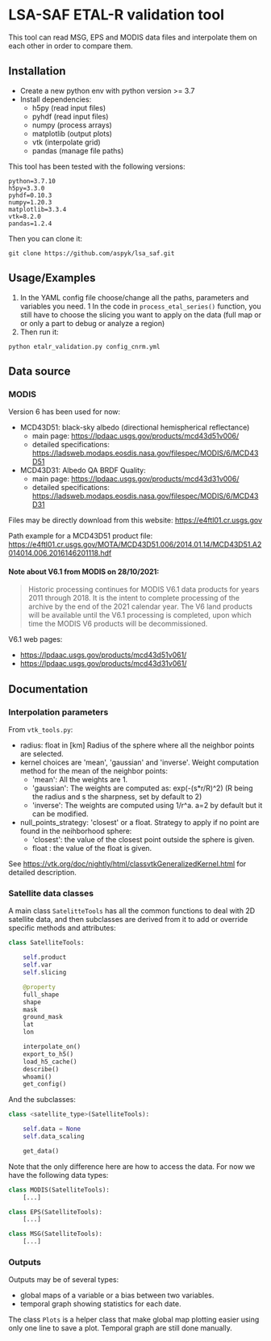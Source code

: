 
# LSA-SAF ETAL-R validation tool

This tool can read MSG, EPS and MODIS data files and interpolate them on each other in order to compare them.

## Installation

- Create a new python env with python version >= 3.7
- Install dependencies:
    - h5py (read input files)
    - pyhdf (read input files)
    - numpy (process arrays)
    - matplotlib (output plots)
    - vtk (interpolate grid)
    - pandas (manage file paths)

This tool has been tested with the following versions:
```
python=3.7.10
h5py=3.3.0
pyhdf=0.10.3
numpy=1.20.3
matplotlib=3.3.4
vtk=8.2.0
pandas=1.2.4
```

Then you can clone it:
```
git clone https://github.com/aspyk/lsa_saf.git
```
    
## Usage/Examples

1. In the YAML config file choose/change all the paths, parameters and variables you need.
1 In the code in `process_etal_series()` function, you still have to choose the slicing you want to apply on the data (full map or or only a part to debug or analyze a region)
1. Then run it:
```
python etalr_validation.py config_cnrm.yml
```

## Data source

### MODIS
Version 6 has been used for now:
- MCD43D51: black-sky albedo (directional hemispherical reflectance)
    - main page: https://lpdaac.usgs.gov/products/mcd43d51v006/
    - detailed specifications: https://ladsweb.modaps.eosdis.nasa.gov/filespec/MODIS/6/MCD43D51 
- MCD43D31: Albedo QA BRDF Quality:
    - main page: https://lpdaac.usgs.gov/products/mcd43d31v006/
    - detailed specifications: https://ladsweb.modaps.eosdis.nasa.gov/filespec/MODIS/6/MCD43D31

Files may be directly download from this website:
https://e4ftl01.cr.usgs.gov

Path example for a MCD43D51 product file:
https://e4ftl01.cr.usgs.gov/MOTA/MCD43D51.006/2014.01.14/MCD43D51.A2014014.006.2016146201118.hdf

#### Note about V6.1 from MODIS on 28/10/2021:

> Historic processing continues for MODIS V6.1 data products for years 2011 through 2018. It is the intent to complete processing of the archive by the end of the 2021 calendar year. The V6 land products will be available until the V6.1 processing is completed, upon which time the MODIS V6 products will be decommissioned.

V6.1 web pages:
- https://lpdaac.usgs.gov/products/mcd43d51v061/
- https://lpdaac.usgs.gov/products/mcd43d31v061/

## Documentation

### Interpolation parameters
From `vtk_tools.py`:
- radius: float in [km]
    Radius of the sphere where all the neighbor points are selected.
- kernel choices are 'mean', 'gaussian' and 'inverse'.
    Weight computation method for the mean of the neighbor points:
    - 'mean': All the weights are 1.
    - 'gaussian': The weights are computed as: exp(-(s*r/R)^2) (R being the radius and s the sharpness, set by default to 2)
    - 'inverse': The weights are computed using 1/r^a. a=2 by default but it can be modified.
- null_points_strategy: 'closest' or a float.
    Strategy to apply if no point are found in the neihborhood sphere:
    - 'closest': the value of the closest point outside the sphere is given.
    - float : the value of the float is given.

See https://vtk.org/doc/nightly/html/classvtkGeneralizedKernel.html for detailed description.

### Satellite data classes

A main class `SatelitteTools` has all the common functions to deal with 2D satellite data, and then subclasses are derived from it to add or override specific methods and attributes:


```python
class SatelliteTools:

    self.product
    self.var
    self.slicing

    @property
    full_shape
    shape
    mask
    ground_mask
    lat
    lon

    interpolate_on()
    export_to_h5()
    load_h5_cache()
    describe()
    whoami()
    get_config()
```

And the subclasses:

```python
class <satellite_type>(SatelliteTools):

    self.data = None
    self.data_scaling

    get_data()
```
Note that the only difference here are how to access the data. For now we have the following data types:

```python
class MODIS(SatelliteTools):
    [...]

class EPS(SatelliteTools):
    [...]

class MSG(SatelliteTools):
    [...]
```

### Outputs

Outputs may be of several types:
- global maps of a variable or a bias between two variables.
- temporal graph showing statistics for each date.

The class `Plots` is a helper class that make global map plotting easier using only one line to save a plot. Temporal graph are still done manually.
